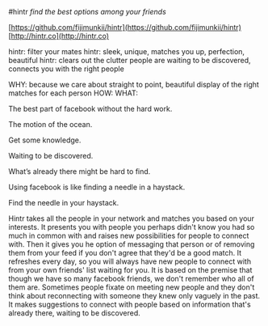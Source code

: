 #hintr
*find the best options among your friends*

[https://github.com/fijimunkii/hintr](https://github.com/fijimunkii/hintr)
[http://hintr.co](http://hintr.co)



hintr: filter your mates
hintr: sleek, unique, matches you up, perfection, beautiful
hintr: clears out the clutter
people are waiting to be discovered, connects you with the right people

WHY: because we care about straight to point, beautiful display of the right matches for each person
HOW:
WHAT:

The best part of facebook without the hard work.

The motion of the ocean.

Get some knowledge.


Waiting to be discovered.

What’s already there might be hard to find.

Using facebook is like finding a needle in a haystack.

Find the needle in your haystack.


Hintr takes all the people in your network and matches you based on your interests. It presents you with people you perhaps didn't know you had so much in common with and raises new possibilities for people to connect with. Then it gives you he option of messaging that person or of removing them from your feed if you don't agree that they'd be a good match. It refreshes every day, so you will always have new people to connect with from your own friends' list waiting for you. It is based on the premise that though we have so many facebook friends, we don't remember who all of them are. Sometimes people fixate on meeting new people and they don't think about reconnecting with someone they knew only vaguely in the past. It makes suggestions to connect with people based on information that's already there, waiting to be discovered.
